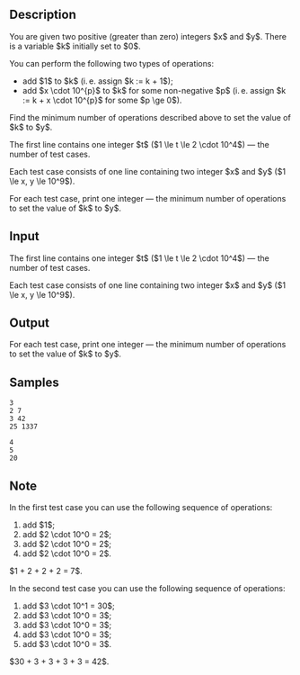 ## Description

<div><p>You are given two positive (greater than zero) integers $x$ and $y$. There is a variable $k$ initially set to $0$.</p><p>You can perform the following two types of operations: </p><ul> <li> add $1$ to $k$ (i. e. assign $k := k + 1$); </li><li> add $x \cdot 10^{p}$ to $k$ for some non-negative $p$ (i. e. assign $k := k + x \cdot 10^{p}$ for some $p \ge 0$). </li></ul><p>Find the minimum number of operations described above to set the value of $k$ to $y$.</p></div><div class="input-specification"><p>The first line contains one integer $t$ ($1 \le t \le 2 \cdot 10^4$) — the number of test cases.</p><p>Each test case consists of one line containing two integer $x$ and $y$ ($1 \le x, y \le 10^9$).</p></div><div class="output-specification"><p>For each test case, print one integer — the minimum number of operations to set the value of $k$ to $y$.</p></div>

## Input

<p>The first line contains one integer $t$ ($1 \le t \le 2 \cdot 10^4$) — the number of test cases.</p><p>Each test case consists of one line containing two integer $x$ and $y$ ($1 \le x, y \le 10^9$).</p>

## Output

<p>For each test case, print one integer — the minimum number of operations to set the value of $k$ to $y$.</p>

## Samples

```input1
3
2 7
3 42
25 1337
```

```output1
4
5
20
```




## Note

<p>In the first test case you can use the following sequence of operations: </p><ol> <li> add $1$; </li><li> add $2 \cdot 10^0 = 2$; </li><li> add $2 \cdot 10^0 = 2$; </li><li> add $2 \cdot 10^0 = 2$. </li></ol> $1 + 2 + 2 + 2 = 7$.<p>In the second test case you can use the following sequence of operations: </p><ol> <li> add $3 \cdot 10^1 = 30$; </li><li> add $3 \cdot 10^0 = 3$; </li><li> add $3 \cdot 10^0 = 3$; </li><li> add $3 \cdot 10^0 = 3$; </li><li> add $3 \cdot 10^0 = 3$. </li></ol> $30 + 3 + 3 + 3 + 3 = 42$.

